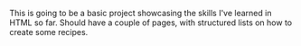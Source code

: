 This is going to be a basic project showcasing the skills I've learned in HTML so far. Should have a couple of pages, with structured lists on how to create some recipes.